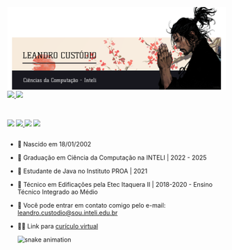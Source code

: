 <img src="./images/Musashi.png">

<div style="padding: auto">
  <a href="https://github.com/LPHBackspace">
  <img height="170em" src="https://github-readme-stats.vercel.app/api?username=ImOutOfBounds&show_icons=true&theme=dark&include_all_commits=true&count_private=true"/>
  <img height="170em" src="https://github-readme-stats.vercel.app/api/top-langs/?username=ImOutOfBounds&layout=compact&langs_count=7&theme=dark"/>
  <div style="display: inline_block">
</div> 

##

  <br>
  <a href="https://www.youtube.com/channel/UCXevBuu56PwqUSpJqst3ONg" target="_blank"><img src="https://img.shields.io/badge/YouTube-FF0000?style=for-the-badge&logo=youtube&logoColor=white" target="_blank"></a>
 <a href="https://discord.gg/5F9mXGa" target="_blank"><img src="https://img.shields.io/badge/Discord-7289DA?style=for-the-badge&logo=discord&logoColor=white" target="_blank">  </a> 
 <a href = "mailto:leandro.custodio@sou.inteli.edu.br"><img src="https://img.shields.io/badge/-Gmail-%23333?style=for-the-badge&logo=gmail&logoColor=white" target="_blank"></a>
 <a href="https://www.linkedin.com/in/leandro-custodio/" target="_blank"><img src="https://img.shields.io/badge/-LinkedIn-%230077B5?style=for-the-badge&logo=linkedin&logoColor=white" target="_blank"></a> 
  
##
    
    
- 🎂 Nascido em 18/01/2002    
- 📘 Graduação em Ciência da Computação na INTELI  | 2022 - 2025
- 📘 Estudante de Java no Instituto PROA | 2021
- 🏡 Técnico em Edificações pela Etec Itaquera II | 2018-2020 - Ensino Técnico Integrado ao Médio
- 📨 Você pode entrar em contato comigo pelo e-mail: leandro.custodio@sou.inteli.edu.br
- 👨‍💻 Link para <a href="https://lphbackspace.github.io/site_curriculo/public/index.html">curículo virtual</a>
  
    ![snake animation](https://github.com/ImOutOfBounds/ImOutOfBounds/blob/output/github-contribution-grid-snake.svg)
  
  ##
